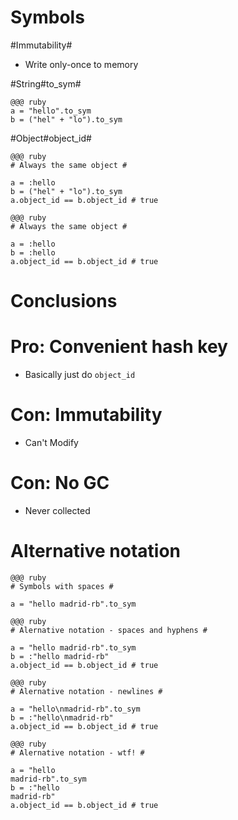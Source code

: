 <!SLIDE subsection>
 
# Symbols #

<!SLIDE>
#Immutability#

* Write only-once to memory

<!SLIDE command>
#String#to_sym#

<!SLIDE execute>
    @@@ ruby
    a = "hello".to_sym
    b = ("hel" + "lo").to_sym
<!SLIDE>

<!SLIDE command>
#Object#object_id#

<!SLIDE execute>
    @@@ ruby
    # Always the same object #

    a = :hello
    b = ("hel" + "lo").to_sym
    a.object_id == b.object_id # true

<!SLIDE execute>
    @@@ ruby
    # Always the same object #

    a = :hello
    b = :hello
    a.object_id == b.object_id # true

<!SLIDE>
# Conclusions #

<!SLIDE>
# Pro: Convenient hash key

* Basically just do `object_id`

<!SLIDE bullets>

# Con: Immutability #

* Can't Modify

<!SLIDE bullets>

# Con: No GC #

* Never collected


<!SLIDE>
# Alternative notation #

<!SLIDE execute>
    @@@ ruby
    # Symbols with spaces #

    a = "hello madrid-rb".to_sym

<!SLIDE execute>
    @@@ ruby
    # Alernative notation - spaces and hyphens #

    a = "hello madrid-rb".to_sym
    b = :"hello madrid-rb"
    a.object_id == b.object_id # true

<!SLIDE execute>
    @@@ ruby
    # Alernative notation - newlines #

    a = "hello\nmadrid-rb".to_sym
    b = :"hello\nmadrid-rb"
    a.object_id == b.object_id # true

<!SLIDE execute>
    @@@ ruby
    # Alernative notation - wtf! #

    a = "hello
    madrid-rb".to_sym
    b = :"hello
    madrid-rb"
    a.object_id == b.object_id # true

